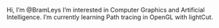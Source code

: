 Hi, I’m @BramLeys
I’m interested in Computer Graphics and Artificial Intelligence.
I’m currently learning Path tracing in OpenGL with lightCut.
